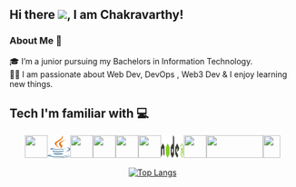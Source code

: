 ## Hi there <img src="https://raw.githubusercontent.com/MartinHeinz/MartinHeinz/master/wave.gif" width="30px">, I am Chakravarthy!


### About Me 🚀
🎓 I’m a junior pursuing my Bachelors in Information Technology. </br>
👨‍💻  I am passionate about  Web Dev, DevOps , Web3 Dev & I enjoy learning new things. </br>



## Tech I'm familiar with 💻

<div align="center">
<img width="40" height="40"
src="https://raw.githubusercontent.com/gilbarbara/logos/master/logos/android-icon.svg"/><img width="40" height="40" src="https://raw.githubusercontent.com/gilbarbara/logos/master/logos/java.svg" /><img width="40" height="40" src="https://raw.githubusercontent.com/gilbarbara/logos/master/logos/kotlin.svg"/><img width="40" height="40"
src="https://raw.githubusercontent.com/gilbarbara/logos/master/logos/git-icon.svg"/><img width="40" height="40"
src="https://raw.githubusercontent.com/gilbarbara/logos/master/logos/javascript.svg"/><img width="40" height="40"
src="https://raw.githubusercontent.com/gilbarbara/logos/master/logos/react.svg"/><img width="40" height="40"
src="https://raw.githubusercontent.com/gilbarbara/logos/master/logos/nodejs.svg"/><img width="40" height="40"
src="https://raw.githubusercontent.com/gilbarbara/logos/master/logos/python.svg"/><img width="100" height="40"
src="https://raw.githubusercontent.com/gilbarbara/logos/master/logos/docker.svg"/><img width="30" height="40"
src="https://raw.githubusercontent.com/gilbarbara/logos/master/logos/ethereum.svg"/>    

                                                                                         
                                                                                         

<!---
Chakravarthy7102/Chakravarthy7102 is a ✨ special ✨ repository because its `README.md` (this file) appears on your GitHub profile.
You can click the Preview link to take a look at your changes.
--->
[![Top Langs](https://github-readme-stats.vercel.app/api/top-langs/?username=Chakravarthy7102&langs_count=6&layout=compact&hide=css)](https://github.com/anuraghazra/github-readme-stats)


